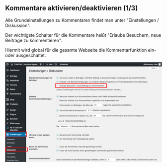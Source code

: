 ## Kommentare aktivieren/deaktivieren (1/3)

Alle Grundeinstellungen zu Kommentaren findet man unter "Einstellungen / Diskussion".

Der wichtigste Schalter für die Kommentare heißt "Erlaube Besuchern, neue Beiträge zu kommentieren".

Hiermit wird global für die gesamte Webseite die Kommentarfunktion ein- oder ausgeschaltet.

![image](./assets/settings.jpg)
